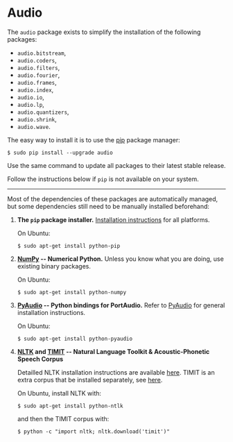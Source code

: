 
Audio
================================================================================

The `audio` package exists to simplify the installation of the following packages:

  - `audio.bitstream`,
  - `audio.coders`,
  - `audio.filters`,
  - `audio.fourier`,
  - `audio.frames`,
  - `audio.index`,
  - `audio.io`,
  - `audio.lp`,
  - `audio.quantizers`,
  - `audio.shrink`, 
  - `audio.wave`.

The easy way to install it is to use the [pip] package manager:
  
    $ sudo pip install --upgrade audio

Use the same command to update all packages to their latest stable release. 

Follow the instructions below if `pip` is not available on your system.

-----

Most of the dependencies of these packages are automatically managed, but
some dependencies still need to be manually installed beforehand:

  1. **The `pip` package installer.** 
     [Installation instructions](https://pip.pypa.io/en/latest/installing.html)
     for all platforms.

     On Ubuntu:

         $ sudo apt-get install python-pip

     [pip]: https://pip.pypa.io/en/latest/index.html

  2. **[NumPy] -- Numerical Python.** 
     Unless you know what you are doing, use existing binary packages.

     On Ubuntu:

         $ sudo apt-get install python-numpy

     [Numpy]: http://www.numpy.org/

  3. **[PyAudio] -- Python bindings for PortAudio.**
     Refer to [PyAudio] for general installation instructions.

     On Ubuntu:

         $ sudo apt-get install python-pyaudio

     [PyAudio]: http://people.csail.mit.edu/hubert/pyaudio/

  4. **[NLTK] and [TIMIT] -- Natural Language Toolkit & Acoustic-Phonetic Speech Corpus**

     Detailled NLTK installation instructions are available [here][NLTK-install]. 
     TIMIT is an extra corpus that be installed separately, see [here][NLTK-install-data].

     On Ubuntu, install NLTK with:

         $ sudo apt-get install python-ntlk

     and then the TIMIT corpus with:

         $ python -c "import nltk; nltk.download('timit')"

     [NLTK]: http://www.nltk.org/
     [TIMIT]: https://catalog.ldc.upenn.edu/LDC93S1
     [NLTK-install]: http://www.nltk.org/install.html
     [NLTK-install-data]: http://www.nltk.org/data.html

